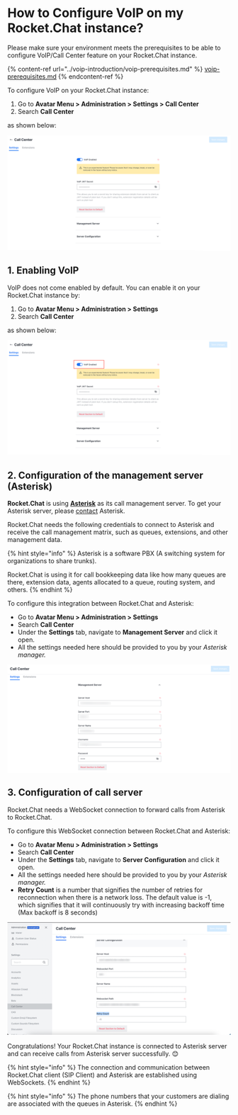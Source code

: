 # How to Configure VoIP on my Rocket.Chat instance?

Please make sure your environment meets the prerequisites to be able to configure VoIP/Call Center feature on your Rocket.Chat instance.

{% content-ref url="../voip-introduction/voip-prerequisites.md" %}
[voip-prerequisites.md](../voip-introduction/voip-prerequisites.md)
{% endcontent-ref %}

To configure VoIP on your Rocket.Chat instance:

1. Go to **Avatar Menu > Administration > Settings > Call Center**
2. Search **Call Center**

as shown below:

![Call Center](../../../.gitbook/assets/CallCenterSettings.png)



## 1. Enabling VoIP

VoIP does not come enabled by default. You can enable it on your Rocket.Chat instance by:

1. Go to **Avatar Menu > Administration > Settings**
2. Search **Call Center**

as shown below:

![VoIP Enabled](<../../../.gitbook/assets/VoIP Enabled.png>)

## 2. Configuration of the management server (Asterisk)

**Rocket.Chat** is using [**Asterisk**](https://www.asterisk.org) as its call management server. To get your Asterisk server, please [contact](https://www.asterisk.org/products/) Asterisk.

Rocket.Chat needs the following credentials to connect to Asterisk and receive the call management matrix, such as queues, extensions, and other management data.

{% hint style="info" %}
Asterisk is a software PBX (A switching system for organizations to share trunks).

Rocket.Chat is using it for call bookkeeping data like how many queues are there, extension data, agents allocated to a queue, routing system, and others.
{% endhint %}

To configure this integration between Rocket.Chat and Asterisk:

* Go to **Avatar Menu > Administration > Settings**
* Search **Call Center**
* Under the **Settings** tab, navigate to **Management Server** and click it open.
* All the settings needed here should be provided to you by your _Asterisk manager._

![Management server configuration](<../../../.gitbook/assets/image (668) (1) (1) (1).png>)

## 3. Configuration of call server

Rocket.Chat needs a WebSocket connection to forward calls from Asterisk to Rocket.Chat.

To configure this WebSocket connection between Rocket.Chat and Asterisk:

* Go to **Avatar Menu > Administration > Settings**
* Search **Call Center**
* Under the **Settings** tab, navigate to **Server Configuration** and click it open.
* All the settings needed here should be provided to you by your _Asterisk manager._
* **Retry Count** is a number that signifies the number of retries for reconnection when there is a network loss. The default value is -1, which signifies that it will continuously try with increasing backoff time (Max backoff is 8 seconds)

![Call server configuration](<../../../.gitbook/assets/image (455) (2).png>)

Congratulations! Your Rocket.Chat instance is connected to Asterisk server and can receive calls from Asterisk server successfully. 😊

{% hint style="info" %}
The connection and communication between Rocket.Chat client (SIP Client) and Asterisk are established using WebSockets.
{% endhint %}

{% hint style="info" %}
The phone numbers that your customers are dialing are associated with the queues in Asterisk.
{% endhint %}
